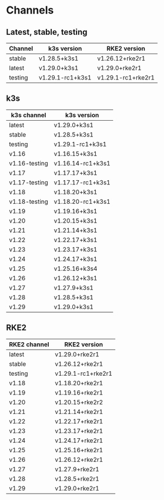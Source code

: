 # Channels

## Latest, stable, testing

| Channel | k3s version | RKE2 version |
| ------- | ----------- | ------------ |
stable|v1.28.5+k3s1|v1.26.12+rke2r1
latest|v1.29.0+k3s1|v1.29.0+rke2r1
testing|v1.29.1-rc1+k3s1|v1.29.1-rc1+rke2r1

## k3s

| k3s channel | k3s version |
| ----------- | ----------- |
| latest | v1.29.0+k3s1 |
| stable | v1.28.5+k3s1 |
| testing | v1.29.1-rc1+k3s1 |
| v1.16 | v1.16.15+k3s1 |
| v1.16-testing | v1.16.14-rc1+k3s1 |
| v1.17 | v1.17.17+k3s1 |
| v1.17-testing | v1.17.17-rc1+k3s1 |
| v1.18 | v1.18.20+k3s1 |
| v1.18-testing | v1.18.20-rc1+k3s1 |
| v1.19 | v1.19.16+k3s1 |
| v1.20 | v1.20.15+k3s1 |
| v1.21 | v1.21.14+k3s1 |
| v1.22 | v1.22.17+k3s1 |
| v1.23 | v1.23.17+k3s1 |
| v1.24 | v1.24.17+k3s1 |
| v1.25 | v1.25.16+k3s4 |
| v1.26 | v1.26.12+k3s1 |
| v1.27 | v1.27.9+k3s1 |
| v1.28 | v1.28.5+k3s1 |
| v1.29 | v1.29.0+k3s1 |

## RKE2

| RKE2 channel | RKE2 version |
| ------------ | ----------- |
| latest | v1.29.0+rke2r1 |
| stable | v1.26.12+rke2r1 |
| testing | v1.29.1-rc1+rke2r1 |
| v1.18 | v1.18.20+rke2r1 |
| v1.19 | v1.19.16+rke2r1 |
| v1.20 | v1.20.15+rke2r2 |
| v1.21 | v1.21.14+rke2r1 |
| v1.22 | v1.22.17+rke2r1 |
| v1.23 | v1.23.17+rke2r1 |
| v1.24 | v1.24.17+rke2r1 |
| v1.25 | v1.25.16+rke2r1 |
| v1.26 | v1.26.12+rke2r1 |
| v1.27 | v1.27.9+rke2r1 |
| v1.28 | v1.28.5+rke2r1 |
| v1.29 | v1.29.0+rke2r1 |
